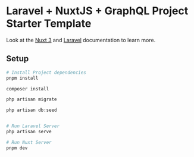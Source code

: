 # Laravel + NuxtJS + GraphQL Project Starter Template

Look at the [Nuxt 3](https://nuxt.com/docs/getting-started/introduction) and [Laravel](https://laravel.com/) documentation to learn more.


## Setup


```bash
# Install Project dependencies
pnpm install

composer install

php artisan migrate

php artisan db:seed


# Run Laravel Server
php artisan serve

# Run Nuxt Server
pnpm dev 
